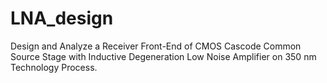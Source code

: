 # LNA_design
Design and Analyze a Receiver Front-End of CMOS Cascode Common Source Stage with Inductive Degeneration Low Noise Amplifier on 350 nm Technology Process.
